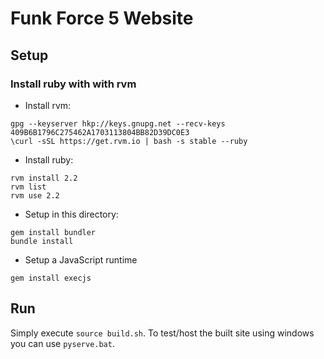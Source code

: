 # Funk Force 5 Website
## Setup
### Install ruby with with rvm

* Install rvm:

```
gpg --keyserver hkp://keys.gnupg.net --recv-keys 409B6B1796C275462A1703113804BB82D39DC0E3
\curl -sSL https://get.rvm.io | bash -s stable --ruby
```

* Install ruby:

```
rvm install 2.2
rvm list
rvm use 2.2
```

* Setup in this directory:

```
gem install bundler
bundle install 
```

* Setup a JavaScript runtime

```
gem install execjs
```

## Run

Simply execute `source build.sh`. To test/host the built site using windows you can use `pyserve.bat`.
